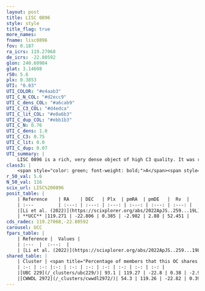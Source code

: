 ```yaml
---
layout: post
title: LISC 0896
style: style
title_flag: true
more_names: 
fname: lisc0896
fov: 0.187
ra_icrs: 119.27068
de_icrs: -22.80592
glon: 240.60984
glat: 3.14608
r50: 5.6
plx: 0.3853
UTI: "0.03"
UTI_COLOR: "#e4aab3"
UTI_C_N_COL: "#d2ecc9"
UTI_C_dens_COL: "#a6cab9"
UTI_C_C3_COL: "#d4edca"
UTI_C_lit_COL: "#e0a6b3"
UTI_C_dup_COL: "#ebb1b3"
UTI_C_N: 0.76
UTI_C_dens: 1.0
UTI_C_C3: 0.75
UTI_C_lit: 0.0
UTI_C_dup: 0.07
UTI_summary: |
    LISC 0896 is a rich, very dense object of high C3 quality. It was recently reported in the literature.<br><br><span style="color: #99180f; font-weight: bold;">Warning: </span>This is very likely a duplicate object, which shares a large percentage of members with at least one previously reported entry.
class3: |
    <span style="color: green; font-weight: bold;">A</span><span style="color: #FFC300; font-weight: bold;">B</span>
r_50_val: 5.6
N_50_val: 116
scix_url: LISC%200896
posit_table: |
    | Reference    | RA    | DEC   | Plx  | pmRA  | pmDE   |  Rv  |
    | :---         | :---: | :---: | :---: | :---: | :---: | :---: |
    |[Li et al. (2022)](https://scixplorer.org/abs/2022ApJS..259...19L) | 119.265 | -22.803 | 0.38 | -2.957 | 2.889 | -- |
    | **UCC** |119.271 | -22.806 | 0.385 | -2.982 | 2.88 | 52.451 | 
cds_radec: 119.27068,-22.80592
carousel: UCC
fpars_table: |
    | Reference |  Values |
    | :---  |  :---:  |
    | [Li et al. (2022)](https://scixplorer.org/abs/2022ApJS..259...19L) | `E(V-I)=0.41, m-M=12.2, Z=0.03, fbin=0.5` |
shared_table: |
    | Cluster | <span title="Percentage of members that this OC shares with the ones listed">%</span>   | RA   | DEC   | Plx   | pmRA  | pmDE  | Rv | UTI |
    | :-: | :-: |:-: | :-: | :-: | :-: | :-: | :-: | :-: |
    |[UBC 229](/_clusters/ubc229/)| 93.1 | 119.27 | -22.8 | 0.38 | -2.99 | 2.88 | 52.45 |0.7 |
    |[CWWDL 2972](/_clusters/cwwdl2972/)| 54.3 | 119.26 | -22.82 | 0.39 | -2.97 | 2.87 | 38.0 |0.0 |
---
```

